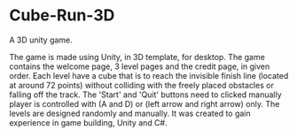 # Cube-Run-3D
A 3D unity game.

The game is made using Unity, in 3D template, for desktop.
The game contains the welcome page, 3 level pages and the credit page, in given order.
Each level have a cube that is to reach the invisible finish line (located at around 72 points) without colliding with the freely placed obstacles or falling off the track. The 'Start' and 'Quit' buttons need to clicked manually player is controlled with (A and D) or (left arrow and right arrow) only. The levels are designed randomly and manually.
It was created to gain experience in game building, Unity and C#.
